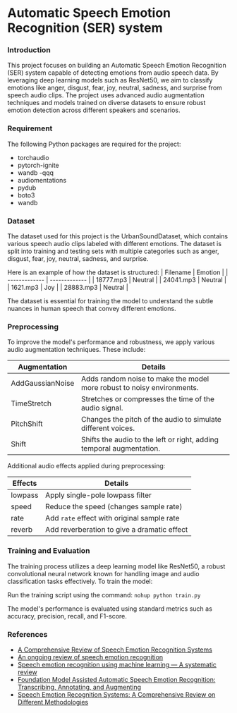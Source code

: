  # Automatic Speech Emotion Recognition (SER) system

### Introduction
This project focuses on building an Automatic Speech Emotion Recognition (SER) system capable of detecting emotions from audio speech data. 
By leveraging deep learning models such as ResNet50, we aim to classify emotions like anger, disgust, fear, joy, neutral, sadness, and surprise from speech audio clips. 
The project uses advanced audio augmentation techniques and models trained on diverse datasets to ensure robust emotion detection across different speakers and scenarios.

### Requirement
The following Python packages are required for the project:

  * torchaudio
  * pytorch-ignite
  * wandb -qqq
  * audiomentations
  * pydub
  * boto3
  * wandb

### Dataset
The dataset used for this project is the UrbanSoundDataset, which contains various speech audio clips labeled with different emotions. 
The dataset is split into training and testing sets with multiple categories such as anger, disgust, fear, joy, neutral, sadness, and surprise.

Here is an example of how the dataset is structured:
| Filename | Emotion |
| ------------- | ------------- |
| 18777.mp3 |	Neutral |
| 24041.mp3 |	Neutral |
| 1621.mp3 |	Joy |
| 28883.mp3 |	Neutral |

The dataset is essential for training the model to understand the subtle nuances in human speech that convey different emotions.

### Preprocessing
To improve the model's performance and robustness, we apply various audio augmentation techniques. These include:

| Augmentation | Details |
| ------------- | ------------- |
| AddGaussianNoise | Adds random noise to make the model more robust to noisy environments. |
| TimeStretch | Stretches or compresses the time of the audio signal. |
| PitchShift | Changes the pitch of the audio to simulate different voices. |
| Shift | Shifts the audio to the left or right, adding temporal augmentation. |

Additional audio effects applied during preprocessing:

| Effects  | Details |
| ------------- | ------------- |
| lowpass | Apply single-pole lowpass filter |
| speed | Reduce the speed (changes sample rate) |
| rate | Add `rate` effect with original sample rate |
| reverb | Add reverberation to give a dramatic effect |

### Training and Evaluation
The training process utilizes a deep learning model like ResNet50, a robust convolutional neural network known for handling image and audio classification tasks effectively. To train the model:

Run the training script using the command:
```nohup python train.py```

The model's performance is evaluated using standard metrics such as accuracy, precision, recall, and F1-score.

### References
  * [A Comprehensive Review of Speech Emotion Recognition Systems](https://ieeexplore.ieee.org/document/9383000)
  * [An ongoing review of speech emotion recognition](https://www.sciencedirect.com/science/article/pii/S0925231223000103)
  * [Speech emotion recognition using machine learning — A systematic review](https://www.sciencedirect.com/science/article/pii/S2667305323000911)
  * [Foundation Model Assisted Automatic Speech Emotion Recognition: Transcribing, Annotating, and Augmenting](https://arxiv.org/abs/2309.08108)
  * [Speech Emotion Recognition Systems: A Comprehensive Review on Different Methodologies](https://dl.acm.org/doi/abs/10.1007/s11277-023-10296-5)
